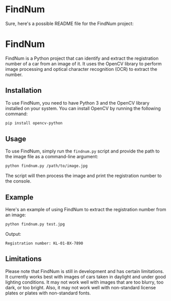# FindNum
Sure, here's a possible README file for the FindNum project:

# FindNum

FindNum is a Python project that can identify and extract the registration number of a car from an image of it. It uses the OpenCV library to perform image processing and optical character recognition (OCR) to extract the number.

## Installation

To use FindNum, you need to have Python 3 and the OpenCV library installed on your system. You can install OpenCV by running the following command:

```sh
pip install opencv-python
```

## Usage

To use FindNum, simply run the `findnum.py` script and provide the path to the image file as a command-line argument:

```sh
python findnum.py /path/to/image.jpg
```

The script will then process the image and print the registration number to the console.

## Example

Here's an example of using FindNum to extract the registration number from an image:

```sh
python findnum.py test.jpg
```

Output:

```
Registration number: KL-01-BX-7890
```

## Limitations

Please note that FindNum is still in development and has certain limitations. It currently works best with images of cars taken in daylight and under good lighting conditions. It may not work well with images that are too blurry, too dark, or too bright. Also, it may not work well with non-standard license plates or plates with non-standard fonts.

